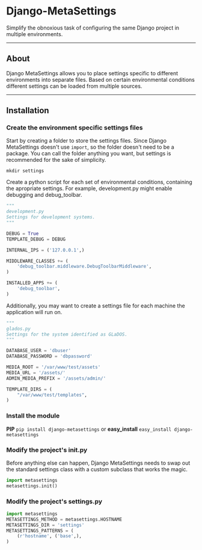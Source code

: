 # Django-MetaSettings

Simplify the obnoxious task of configuring the same Django project in multiple environments.

***

## About

Django MetaSettings allows you to place settings specific to different environments into separate files. Based on certain environmental conditions different settings can be loaded from multiple sources.


***

## Installation

### Create the environment specific settings files

Start by creating a folder to store the settings files. Since Django MetaSettings doesn't use ``import``, so the folder doesn't need to be a package. You can call the folder anything you want, but settings is recommended for the sake of simplicity.

``mkdir settings``

Create a python script for each set of environmental conditions, containing the apropriate settings. For example, development.py might enable debugging and debug_toolbar.

``` python
"""
development.py
Settings for development systems.
"""

DEBUG = True
TEMPLATE_DEBUG = DEBUG

INTERNAL_IPS = ('127.0.0.1',)

MIDDLEWARE_CLASSES += (
	'debug_toolbar.middleware.DebugToolbarMiddleware',
)

INSTALLED_APPS += (
	'debug_toolbar',
)
```

Additionally, you may want to create a settings file for each machine the application will run on.

``` python
"""
glados.py
Settings for the system identified as GLaDOS.
"""

DATABASE_USER = 'dbuser'
DATABASE_PASSWORD = 'dbpassword'

MEDIA_ROOT = '/var/www/test/assets'
MEDIA_URL = '/assets/'
ADMIN_MEDIA_PREFIX = '/assets/admin/'

TEMPLATE_DIRS = (
	"/var/www/test/templates",
)
```

### Install the module

**PIP** ``pip install django-metasettings`` or **easy_install** ``easy_install django-metasettings``

### Modify the project's __init__.py

Before anything else can happen, Django MetaSettings needs to swap out the standard settings class with a custom subclass that works the magic.

``` python
import metasettings
metasettings.init()
```

### Modify the project's settings.py

``` python
import metasettings
METASETTINGS_METHOD = metasettings.HOSTNAME
METASETTINGS_DIR = 'settings'
METASETTINGS_PATTERNS = (
	(r'hostname', ('base',),
)
```